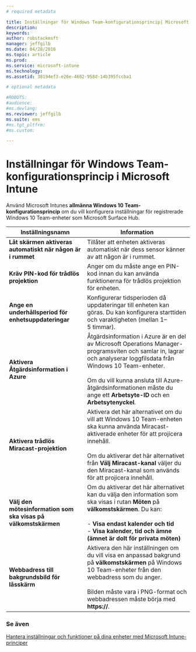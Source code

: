 ```yaml
---
# required metadata

title: Inställningar för Windows Team-konfigurationsprincip| Microsoft Intune
description:
keywords:
author: robstackmsft
manager: jeffgilb
ms.date: 04/28/2016
ms.topic: article
ms.prod:
ms.service: microsoft-intune
ms.technology:
ms.assetid: 38194ef3-e26e-4682-958d-14b395fccba1

# optional metadata

#ROBOTS:
#audience:
#ms.devlang:
ms.reviewer: jeffgilb
ms.suite: ems
#ms.tgt_pltfrm:
#ms.custom:

---
```


# Inställningar för Windows Team-konfigurationsprincip i Microsoft Intune
Använd Microsoft Intunes **allmänna Windows 10 Team-konfigurationsprincip** om du vill konfigurera inställningar för registrerade Windows 10 Team-enheter som Microsoft Surface Hub.

|Inställningsnamn|Information|
|----------------|-----------|
|**Låt skärmen aktiveras automatiskt när någon är i rummet**|Tillåter att enheten aktiveras automatiskt när dess sensor känner av att någon är i rummet.|
|**Kräv PIN-kod för trådlös projektion**|Anger om du måste ange en PIN-kod innan du kan använda funktionerna för trådlös projektion för enheten.|
|**Ange en underhållsperiod för enhetsuppdateringar**|Konfigurerar tidsperioden då uppdateringar till enheten kan göras. Du kan konfigurera starttiden och varaktigheten (mellan 1–5 timmar).|
|**Aktivera Åtgärdsinformation i Azure**|Åtgärdsinformation i Azure är en del av Microsoft Operations Manager-programsviten och samlar in, lagrar och analyserar loggfilsdata från Windows 10 Team-enheter.<br /><br />Om du vill kunna ansluta till Azure-åtgärdsinformationen måste du ange ett **Arbetsyte-ID** och en **Arbetsytenyckel**.|
|**Aktivera trådlös Miracast-projektion**|Aktivera det här alternativet om du vill att Windows 10 Team-enheten ska kunna använda Miracast-aktiverade enheter för att projicera innehåll.<br /><br />Om du aktiverar det här alternativet från **Välj Miracast-kanal** väljer du den Miracast-kanal som används för att projicera innehåll.|
|**Välj den mötesinformation som ska visas på välkomstskärmen**|Om du aktiverar det här alternativet kan du välja den information som ska visas i rutan **Möten** på **välkomstskärmen**. Du kan:<br /><br />-   **Visa endast kalender och tid**<br />-   **Visa kalender, tid och ämne (ämnet är dolt för privata möten)**|
|**Webbadress till bakgrundsbild för låsskärm**|Aktivera den här inställningen om du vill visa en anpassad bakgrund på **välkomstskärmen** på Windows 10 Team-enheter från den webbadress som du anger.<br /><br />Bilden måste vara i PNG-format och webbadressen måste börja med **https://**.|


### Se även
[Hantera inställningar och funktioner på dina enheter med Microsoft Intune-principer](manage-settings-and-features-on-your-devices-with-microsoft-intune-policies.md)



<!--HONumber=May16_HO2-->


